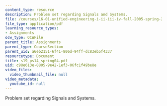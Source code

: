```yaml
---
content_type: resource
description: Problem set regarding Signals and Systems.
file: /courses/16-01-unified-engineering-i-ii-iii-iv-fall-2005-spring-2006/c98e613e88059e421ef306fc1f49be8e_s19_ps14_spring04.pdf
file_type: application/pdf
learning_resource_types:
- Assignments
ocw_type: OCWFile
parent_title: Assignments
parent_type: CourseSection
parent_uid: a6eb2151-6f41-806d-94ff-dc83eb5f4337
resourcetype: Document
title: s19_ps14_spring04.pdf
uid: c98e613e-8805-9e42-1ef3-06fc1f49be8e
video_files:
  video_thumbnail_file: null
video_metadata:
  youtube_id: null
---
```

Problem set regarding Signals and Systems.